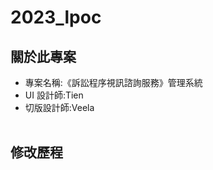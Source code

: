 # 2023_lpoc

## 關於此專案

- 專案名稱:《訴訟程序視訊諮詢服務》管理系統
- UI 設計師:Tien
- 切版設計師:Veela
  <br/>
  <br/>

## 修改歷程
